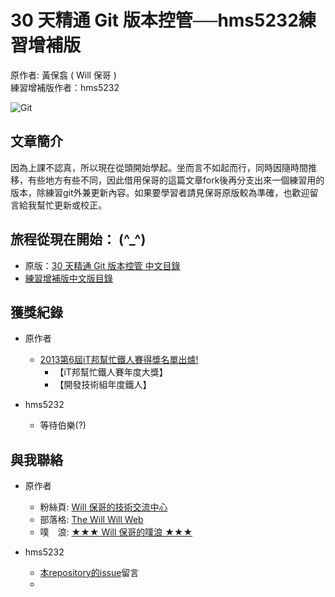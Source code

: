 30 天精通 Git 版本控管──hms5232練習增補版
====================

原作者: 黃保翕 ( Will 保哥 ) <br />
練習增補版作者：hms5232

![Git](./figures/README/01.png)

文章簡介
------------

因為上課不認真，所以現在從頭開始學起。坐而言不如起而行，同時因隨時間推移，有些地方有些不同，因此借用保哥的這篇文章fork後再分支出來一個練習用的版本，除練習git外兼更新內容。如果要學習者請見保哥原版較為準確，也歡迎留言給我幫忙更新或校正。

旅程從現在開始： (^_^)
--------------------------

* 原版：[30 天精通 Git 版本控管 中文目錄](https://github.com/doggy8088/Learn-Git-in-30-days/blob/master/zh-tw/README.md)
* [練習增補版中文版目錄](zh-tw/README.md)

獲獎紀錄
----------

* 原作者
	* [2013第6屆iT邦幫忙鐵人賽得獎名單出爐!](http://ithelp.ithome.com.tw/articles/10142953)
		* 【iT邦幫忙鐵人賽年度大獎】
		* 【開發技術組年度鐵人】
		
* hms5232
	* 等待伯樂(?)


與我聯絡
---------
* 原作者
	* 粉絲頁: [Will 保哥的技術交流中心](https://www.facebook.com/will.fans)
	* 部落格: [The Will Will Web](http://blog.miniasp.com/)
	* 噗　浪: [★★★ Will 保哥的噗浪 ★★★](http://www.plurk.com/willh/invite)
	
* hms5232
	* [本repository的issue](https://github.com/hms5232/Learn-Git-in-30-days/issues)留言
	* 
